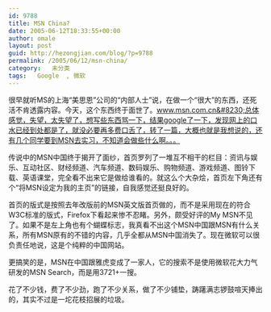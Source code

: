 ```yaml
---
id: 9788
title: MSN China?
date: 2005-06-12T18:33:55+00:00
author: omale
layout: post
guid: http://hezongjian.com/blog/?p=9788
permalink: /2005/06/12/msn-china/
category:   未分类
tags:   Google  , 微软
---
```

很早就听MS的上海“美思恩”公司的“内部人士”说，在做一个“很大”的东西，还死活不肯透露内容。今天，这个东西终于面世了。www.msn.com.cn&#8230;总体感觉，失望，太失望了，想写些东西骂一下，结果google了一下，发现网上的口水已经到处都是了，就没必要再多费口舌了，转了一篇，大概也就是我想说的，还有几个同学要到MSN去实习，不知道会做些什么啊。。。

传说中的MSN中国终于揭开了面纱，首页罗列了一堆互不相干的栏目：资讯与娱乐、互动社区、财经频道、汽车频道、数码娱乐、购物频道、游戏频道、图铃下载、英语课堂，完全看不出来它是做给谁看的。就这么个大杂烩，首页左下角还有个“将MSN设定为我的主页”的链接，自我感觉还挺良好的。

首页的版式是按照去年改版前的MSN英文版首页做的，而不是采用现在的符合W3C标准的版式，Firefox下看起来惨不忍睹。另外，颇受好评的My MSN不见了。如果不是左上角也有个蝴蝶标志，我真看不出这个MSN中国跟MSN有什么关系，所有MSN原有的不错的内容，几乎全都从MSN中国消失了。现在微软可以很负责任地说，这是个纯粹的中国网站。

更搞笑的是，MSN在中国跟雅虎变成了一家人，它的搜索不是使用微软花大力气研发的MSN Search，而是用3721+一搜。

花了不少钱，费了不少劲，跑了不少关系，做了不少铺垫，踌躇满志锣鼓喧天捧出的，其实不过是一坨花枝招展的垃圾。